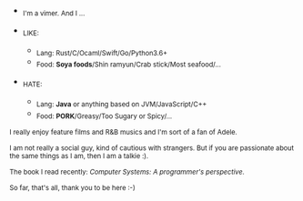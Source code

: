 * <sub> I'm a vimer. And I ... </sub>

* <sub> LIKE: </sub>
  * <sub> Lang: Rust/C/Ocaml/Swift/Go/Python3.6+ </sub>
  * <sub> Food: **Soya foods**/Shin ramyun/Crab stick/Most seafood/... </sub>
  
* <sub> HATE: </sub> 
  * <sub> Lang: **Java** or anything based on JVM/JavaScript/C++ </sub>
  * <sub> Food: **PORK**/Greasy/Too Sugary or Spicy/... </sub>
  
  
<sub> I really enjoy feature films and R&B musics and I'm sort of a fan of Adele. </sub>

<sub> I am not really a social guy, kind of cautious with strangers. But if you are passionate about the same things as I am, then I am a talkie :). </sub>

<sub> The book I read recently: *Computer Systems: A programmer's perspective*. </sub>

<sub> So far, that's all, thank you to be here :-) </sub>
